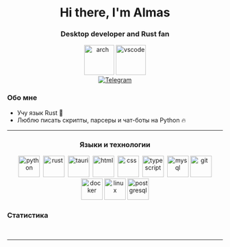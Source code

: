 <div id="header" align="center">
    <h1>Hi there, I'm Almas</h1>
    <h3>Desktop developer and Rust fan</h3>
</div>

<div id="tools" align="center">
    <img src="https://cdn.jsdelivr.net/gh/devicons/devicon@latest/icons/archlinux/archlinux-original.svg" title="arch" width="70" height="70"/>
    <img src="https://cdn.jsdelivr.net/gh/devicons/devicon@latest/icons/vscode/vscode-original.svg" title="vscode" width="70" height="70"/>
</div>

<div id="socials" align="center">
    <a href="https://t.me/ballkicker">
        <img src="https://img.shields.io/badge/Telegram-blue?style=for-the-badge&logo=telegram&logoColor=white" alt="Telegram">
    </a>
</div>

### Обо мне

- Учу язык Rust :crab:
- Люблю писать скрипты, парсеры и чат-боты на Python :fire:

---

<div id="languages-and-tools" align="center">
    <h3>Языки и технологии</h3>
    <img src="https://cdn.jsdelivr.net/gh/devicons/devicon@latest/icons/python/python-original.svg" title="python" width="50" height="50"/> 
    <img src="https://cdn.jsdelivr.net/gh/devicons/devicon@latest/icons/rust/rust-original.svg" title="rust" width="50" height="50"/> 
    <img src="https://cdn.jsdelivr.net/gh/devicons/devicon@latest/icons/tauri/tauri-original.svg" title="tauri" width="50" height="50"/> 
    <img src="https://cdn.jsdelivr.net/gh/devicons/devicon@latest/icons/html5/html5-original.svg" title="html" width="50" height="50"/> 
    <img src="https://cdn.jsdelivr.net/gh/devicons/devicon@latest/icons/css3/css3-original.svg" title="css" width="50" height="50"/> 
    <img src="https://cdn.jsdelivr.net/gh/devicons/devicon@latest/icons/typescript/typescript-original.svg" title="typescript" width="50" height="50"/> 
    <img src="https://cdn.jsdelivr.net/gh/devicons/devicon@latest/icons/mysql/mysql-original-wordmark.svg" title="mysql" width="50" height="50"/>
    <img src="https://cdn.jsdelivr.net/gh/devicons/devicon@latest/icons/git/git-original.svg" title="git" width="50" height="50"/>
    <img src="https://cdn.jsdelivr.net/gh/devicons/devicon@latest/icons/docker/docker-original.svg" title="docker" width="50" height="50"/>
    <img src="https://cdn.jsdelivr.net/gh/devicons/devicon@latest/icons/linux/linux-original.svg" title="linux" width="50" height="50"/>
    <img src="https://cdn.jsdelivr.net/gh/devicons/devicon@latest/icons/postgresql/postgresql-original.svg" title="postgresql" width="50" height="50"/>
</div>

### Статистика

<div id="stat" align="center">
    <img src="https://github-profile-summary-cards.vercel.app/api/cards/profile-details?username=ballkicker18&theme=github_dark" alt=""/>
    <img src="https://github-profile-summary-cards.vercel.app/api/cards/most-commit-language?username=ballkicker18&theme=github_dark" alt=""/>
     <img src="https://github-profile-summary-cards.vercel.app/api/cards/stats?username=ballkicker18&theme=github_dark" alt=""/>
</div>

---

